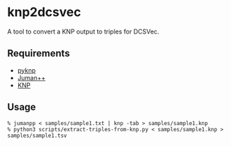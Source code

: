 # knp2dcsvec

A tool to convert a KNP output to triples for DCSVec.

## Requirements

* [pyknp](https://github.com/ku-nlp/pyknp)
* [Juman++](https://github.com/ku-nlp/jumanpp)
* [KNP](http://nlp.ist.i.kyoto-u.ac.jp/index.php?KNP)

## Usage

```
% jumanpp < samples/sample1.txt | knp -tab > samples/sample1.knp
% python3 scripts/extract-triples-from-knp.py < samples/sample1.knp > samples/sample1.tsv
```
